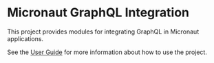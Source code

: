 # Micronaut GraphQL Integration

This project provides modules for integrating GraphQL in Micronaut applications.

See the [User Guide](https://micronaut-projects.github.io/micronaut-graphql/latest/guide/index.html) for
more information about how to use the project.
